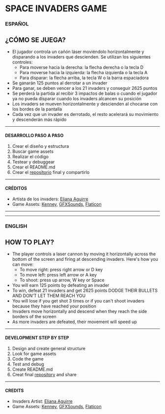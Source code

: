 # SPACE INVADERS GAME

### ESPAÑOL

## ¿CÓMO SE JUEGA?

- El jugador controla un cañón láser moviéndolo horizontalmente y disparando a los invaders que descienden. Se utilizan los siguientes controles:
    - Para moverse hacia la derecha: la flecha derecha o la tecla D
    - Para moverse hacia la izquierda: la flecha izquierda o la tecla A
    - Para disparar: la flecha arriba, la tecla W o la barra espaciadora
- Se ganarán 125 puntos al derrotar a un invader
- Para ganar, se deben vencer a los 21 invaders y conseguir 2625 puntos
- Se perderá la partida al recibir 3 impactos de balas o cuando el jugador ya no pueda disparar cuando los invaders alcancen su posición
- Los invaders se mueven horizontalmente y descienden al chocarse con los bordes de la pantalla
- Cada vez que un invader es derrotado, el resto acelerará su movimiento y descenderán más rápido

---

#### DESARROLLO PASO A PASO

1. Crear el diseño y estructura
2. Buscar game assets
3. Realizar el código
4. Testear y debuggear
5. Crear el README.md
6. Crear el [repositorio](https://github.com/NataliaOliveto/AplicacionesMoviles_SpaceInvaders) final y compartirlo

---

#### CRÉDITOS
- Artista de los invaders: [Eliana Aguirre](https://www.instagram.com/eliaguirre.art/)
- Game Assets: [Kenney](https://www.kenney.nl), [GFXSounds](https://gfxsounds.com), [Flaticon](https://www.flaticon.com/)

---
---

### ENGLISH

## HOW TO PLAY?

- The player controls a laser cannon by moving it horizontally across the bottom of the screen and firing at descending invaders. Here's how you can move:
    - To move right: press right arrow or D key
    - To move left: press left arrow or A key
    - To shoot: press up arrow, W key or Space
- You will earn 125 points by defeating an invader
- To win, defeat 21 invaders and get 2625 points
DODGE THEIR BULLETS AND DON'T LET THEM REACH YOU
- You will lose if you get shot 3 times or if you can't shoot invaders because they have reached your position
- Invaders move horizontally and descend when they reach the side borders of the screen
- As more invaders are defeated, their movement will speed up

---

#### DEVELOPMENT STEP BY STEP

1. Design and create general structure
2. Look for game assets
3. Code the game
4. Test and debug
5. Create README.md
6. Creat final [repository](https://github.com/NataliaOliveto/AplicacionesMoviles_SpaceInvaders) and share

---

#### CREDITS
- Invaders Artist: [Eliana Aguirre](https://www.instagram.com/eliaguirre.art/)
- Game Assets: [Kenney](https://www.kenney.nl), [GFXSounds](https://gfxsounds.com), [Flaticon](https://www.flaticon.com/)
